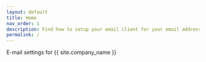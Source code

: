 ```yaml
---
layout: default
title: Home
nav_order: 1
description: Find how to setup your email client for your email address
permalink: /
---
```


E-mail settings for {{ site.company_name }}